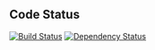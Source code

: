 ## Code Status

[![Build Status](https://travis-ci.org/Labtec/OpenLIS.svg?branch=development)](https://travis-ci.org/Labtec/OpenLIS)
[![Dependency Status](https://gemnasium.com/Labtec/OpenLIS.svg?branch=development)](https://gemnasium.com/Labtec/OpenLIS)
